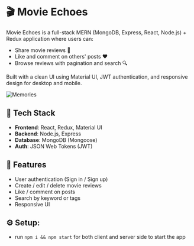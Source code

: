 # 🎬 Movie Echoes

Movie Echoes is a full-stack MERN (MongoDB, Express, React, Node.js) + Redux application where users can:

- Share movie reviews 🎥  
- Like and comment on others' posts ❤️  
- Browse reviews with pagination and search 🔍  

Built with a clean UI using Material UI, JWT authentication, and responsive design for desktop and mobile.

![Memories](https://github.com/user-attachments/assets/c95129b5-42cf-4e4c-a01c-5acd82cce3c2)

## 🔧 Tech Stack

- **Frontend**: React, Redux, Material UI  
- **Backend**: Node.js, Express  
- **Database**: MongoDB (Mongoose)  
- **Auth**: JSON Web Tokens (JWT)

## 🚀 Features

- User authentication (Sign in / Sign up)
- Create / edit / delete movie reviews
- Like / comment on posts
- Search by keyword or tags
- Responsive UI

## ⚙️ Setup:

- run ```npm i && npm start``` for both client and server side to start the app
